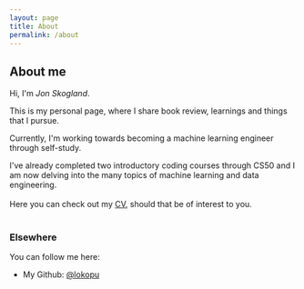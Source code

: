 ```yaml
---
layout: page
title: About
permalink: /about
---
```


## About me

Hi, I'm *Jon Skogland*.

This is my personal page, where I share book review, learnings and  things that I pursue.

Currently, I'm working towards becoming a machine learning engineer through self-study. 

I've already completed two introductory coding courses through CS50 and I am now delving into the many topics of machine learning and data engineering.
<br/><br/>
Here you can check out my [CV](https://rxresu.me/jonskogland/master-cv-jon-palmblad-skogland-engelsk), should that be of interest to you. 
<br/><br/>
### Elsewhere
You can follow me here:
- My Github: [@lokopu](https://github.com/Lokopu)

